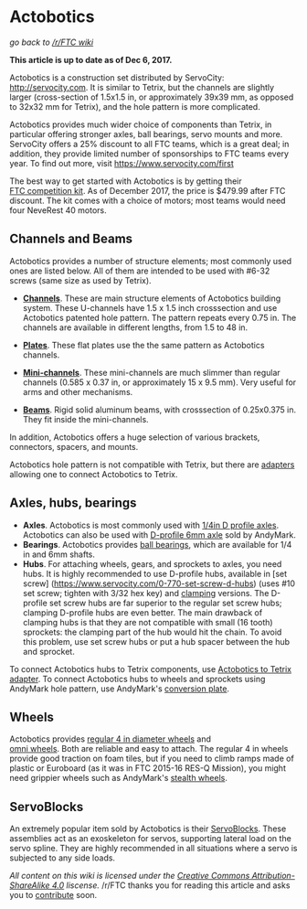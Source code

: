 # Actobotics
*go back to [/r/FTC wiki](/r/FTC/wiki)*

__This article is up to date as of Dec 6, 2017.__

Actobotics is a construction set distributed by ServoCity: http://servocity.com. 
It is similar to Tetrix, but the channels are slightly larger (cross-section of 1.5x1.5 in, or approximately 39x39 mm, 
as opposed to 32x32 mm for Tetrix), and the hole pattern is more complicated. 


Actobotics provides much wider choice of components than Tetrix, in particular 
offering stronger axles, ball bearings, servo mounts and more. 
ServoCity offers a 25% discount to all FTC teams, which is a great deal; in 
addition, they provide limited number of sponsorships to FTC teams every year. 
To find out more, visit  https://www.servocity.com/first


The best way to get started with Actobotics is by getting their  
[FTC competition kit](https://www.servocity.com/ftc-competition-kit). 
As of December 2017, the price is $479.99 after FTC discount. The kit  comes with a choice of motors; 
most teams would need four NeveRest 40 motors.



## Channels and Beams 
Actobotics provides a number of structure elements; most commonly used ones are listed below. All of them are intended to be used 
with #6-32 screws (same size as used by Tetrix). 

* [__Channels__](https://www.servocity.com/structural-components/channel/standard-channel). These are main structure elements of Actobotics building system. These U-channels have 
1.5 x 1.5 inch crosssection and use Actobotics patented hole pattern. The pattern repeats every 0.75 in. 
The channels are available in different lengths, from 1.5 to 48 in. 

* [__Plates__](https://www.servocity.com/structural-components/pattern-plates). 
These flat plates use the the same pattern as Actobotics channels. 

* [__Mini-channels__](https://www.servocity.com/structural-components/channel/mini-channel). These mini-channels 
are much slimmer than regular channels  (0.585 x 0.37 in, or approximately 15 x 9.5 mm). Very useful for arms and other mechanisms. 

* [__Beams__](https://www.servocity.com/structural-components/beams/aluminum-beams). Rigid solid aluminum beams, 
with crosssection of 0.25x0.375 in. They fit inside the mini-channels. 

In addition, Actobotics offers a huge selection of various  brackets, connectors, spacers, and mounts. 


Actobotics hole pattern is not compatible with Tetrix, but there are 
[adapters](https://www.servocity.com/hub-adaptor-b) allowing one to connect Actobotics to Tetrix.

## Axles, hubs, bearings 
* __Axles__. Actobotics is most commonly used with [1/4in D profile axles](https://www.servocity.com/0-250-1-4-stainless-steel-d-shafting). Actobotics can also be used with  [D-profile 6mm axle](http://www.andymark.com/6mm-D-Shaft-p/am-6mmdshaft.htm) sold by AndyMark. 
* __Bearings__. Actobotics provides [ball bearings](https://www.servocity.com/motion-components/rotary-motion/bearings-bushings/ball-bearings), which are available  for 1/4 in and 6mm shafts. 
* __Hubs__.  For attaching wheels, gears, and sprockets to axles, you need hubs. It is highly recommended to use D-profile hubs, 
available in [set screw] (https://www.servocity.com/0-770-set-screw-d-hubs) (uses #10 set screw; tighten with 3/32 hex key) 
and [clamping](https://www.servocity.com/0-770-clamping-d-hubs) versions. The D-profile set screw hubs are far superior 
to the regular set screw hubs; clamping D-profile hubs are even better. The main drawback of clamping hubs is 
that they are not compatible with small (16 tooth) sprockets: the clamping part of the hub would hit the chain. 
To avoid this problem, use set screw hubs or put a hub spacer between the hub and sprocket. 

To connect Actobotics hubs to Tetrix components, use [Actobotics to Tetrix adapter](https://www.servocity.com/hub-adaptor-b). To connect Actobotics hubs to wheels and sprockets using AndyMark hole pattern, use AndyMark's [conversion plate](https://www.andymark.com/product-p/am-2609a.htm).

## Wheels
Actobotics provides [regular 4 in diameter wheels](https://www.servocity.com/4-heavy-duty-wheel) and  
[omni wheels](https://www.servocity.com/4-omni-wheel). Both are reliable and easy to attach. The regular 4 in wheels provide 
good traction on foam tiles, but if you need to climb ramps made of plastic or Euroboard (as it was in FTC 2015-16 RES-Q Mission), you might need grippier wheels such as AndyMark's [stealth wheels](http://www.andymark.com/Stealth-Wheels-p/am-stealthwheel.htm).

## ServoBlocks 
An extremely  popular item sold by Actobotics is their [ServoBlocks](https://www.servocity.com/servos/servoblocks). These assemblies act as an exoskeleton for servos, supporting lateral load on the servo spline. They are highly recommended in all situations where a servo is subjected to any side loads. 


*All content on this wiki is licensed under the [Creative Commons Attribution-ShareAlike 4.0](https://creativecommons.org/licenses/by-sa/4.0/) liscense.*
/r/FTC thanks you for reading this article and asks you to [contribute](https://github.com/GeekyStudios/rFTC-wiki) soon.
